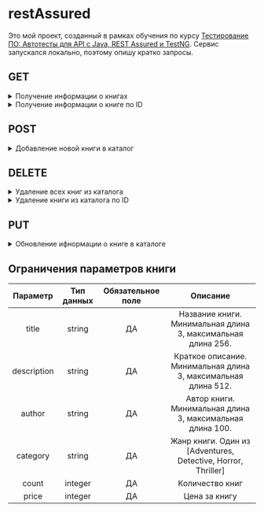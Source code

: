 # restAssured
Это мой проект, созданный в рамках обучения по курсу [Тестирование ПО: Автотесты для API с Java, REST Assured и TestNG](https://stepik.org/course/116286/).
Сервис запускался локально, поэтому опишу кратко запросы.

## GET
<details>
<summary>Получение информации о книгах</summary>

**Path URL:** /rest-api/books<br>
**Параметры:**
| Наименование<br>парметра | Описание |
|:-----:|:-----------:|
|from      | Позиция, с которой нужно начать. Значение по умолчанию: 0.|
|perPage   | Количество элементов на странице. Значение по умолчанию: 10. |
|title     | Фильтрует список книг по названию.|
|author    | Фильтрует список книг по имени автора.|
|priceLess | Фильтрует список книг по цене. Возвращает книги с ценой ниже значения.       |
|priceMore | Фильтрует список книг по цене. Возвращает книги с ценой больше, чем значение.    |
|countMore | Фильтрует список книг по количеству. Возвращает книги с количеством больше значения.     |
<br>

**Заголовки:** Content-type: application/json

**Тело запроса:** -

**Ответы:**
| Код ответа | Описание |Тело|
|:-----:|:-----------:|:-----:|
|200      | OK| {  "books": [    {      "author": "Mark Twain",      "category": "Adventures",      "count": 10,      "description": "The story about Tom Sawyer.",      "id": 0,      "lastUpdated": "2025-06-16T20:36:20.445Z",      "price": 250,      "title": "The Adventures of Tom Sawyer"    }  ],  "size": 0}
|400   | Bad Request |
|404     | Not Found|

</details>

<details>
<summary>Получение информации о книге по ID</summary>

**Path URL:** /rest-api/books/{id}<br>

**Заголовки:**
Content-type: application/json

**Тело запроса:** -

**Ответы:**
| Код ответа | Описание |Тело|
|:-----:|:-----------:|:-----:|
|200      | OK| {"id": 0, "title": "The Adventures of Tom Sawyer", "description": "The story about Tom Sawyer.", "author": "Mark Twain", "category": "Adventures", count": 10, "price": 250, "lastUpdated": "2022-09-05T17:40:33.563Z" }
|400   | Bad Request |
|404     | Not Found|

</details>

## POST
<details>
<summary>Добавление новой книги в каталог</summary>

**Path URL:** /rest-api/books<br>

**Заголовки:**
Content-type: application/json

**Тело запроса:**
{
  "author": "Mark Twain",
  "category": "Adventures",
  "count": 10,
  "description": "The story about Tom Sawyer.",
  "price": 250,
  "title": "The Adventures of Tom Sawyer"
}

**Ответы:**
| Код ответа | Описание |Тело|
|:-----:|:-----------:|:-----:|
|201      | Created| {"id": 0, "title": "The Adventures of Tom Sawyer", "description": "The story about Tom Sawyer.", "author": "Mark Twain", "category": "Adventures", count": 10, "price": 250, "lastUpdated": "2022-09-05T17:40:33.563Z" }
|400   | Bad Request |

</details>

## DELETE
<details>
<summary>Удаление всех книг из каталога</summary>

**Path URL:** /rest-api/books<br>

**Заголовки:**
Content-type: application/json

**Тело запроса:** -


**Ответы:**
| Код ответа | Описание |Тело|
|:-----:|:-----------:|:-----:|
|200     | OK|

</details>

<details>
<summary>Удаление книги из каталога по ID</summary>

**Path URL:** /rest-api/books/{id}<br>

**Заголовки:**
Content-type: application/json

**Тело запроса:** -

**Ответы:**
| Код ответа | Описание |
|:-----:|:-----------:|
|200      | OK| 
|400   | Bad Request |
|404     | Not Found|

</details>

## PUT
<details>
<summary>Обновление ифнормации о книге в каталоге</summary>

**Path URL:** /rest-api/books/{id}<br>

**Заголовки:**
Content-type: application/json

**Тело запроса:**
{
  "author": "Mark Twain",
  "category": "Adventures",
  "count": 10,
  "description": "The story about Tom Sawyer.",
  "price": 250,
  "title": "The Adventures of Tom Sawyer"
}


**Ответы:**
| Код ответа | Описание |Тело|
|:-----:|:-----------:|:-----:|
|200      | Created| {"id": 0, "title": "The Adventures of Tom Sawyer", "description": "The story about Tom Sawyer.", "author": "Mark Twain", "category": "Adventures", count": 10, "price": 250, "lastUpdated": "2022-09-05T17:40:33.563Z" }
|400   | Bad Request |
|404   | Not Found |

</details>

## Ограничения параметров книги
| Параметр | Тип данных|Обязательное поле |Описание |
|:-----:|:-----------:|:-----:|:-----:|
|title      | string| ДА |Название книги. Минимальная длина 3, максимальная длина 256.|
|description   | string |ДА|Краткое описание. Минимальная длина 3, максимальная длина 512.|
|author   | string|ДА|Автор книги. Минимальная длина 3, максимальная длина 100.|
|category   | string |ДА|Жанр книги. Один из [Adventures, Detective, Horror, Thriller] |
|count   | integer |ДА|Количество книг|
|price   | integer |ДА|Цена за книгу|
